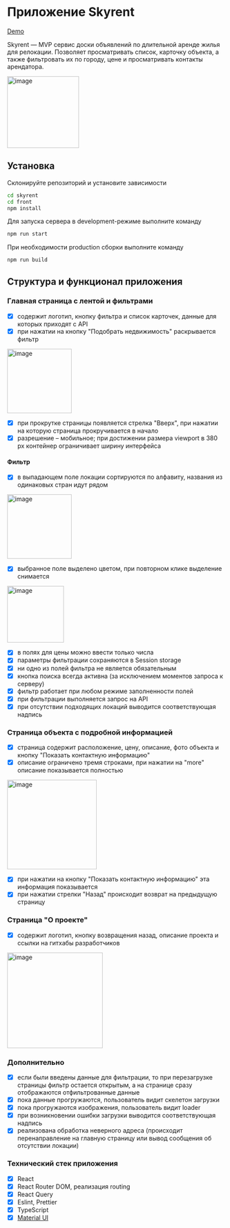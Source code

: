 # Приложение Skyrent

[Demo](https://skyrent.onrender.com/)

Skyrent — MVP сервис доски объявлений по длительной аренде жилья
для релокации. Позволяет просматривать список, карточку объекта, а также фильтровать их
по городу, цене и просматривать контакты арендатора.

<img width="166" alt="image" src="https://user-images.githubusercontent.com/88904845/216825807-9a0acad1-3e03-4a2e-b78e-c4f1cf21af29.png">

## Установка

Склонируйте репозиторий и установите зависимости

```sh
cd skyrent
cd front
npm install
```

Для запуска сервера в development-режиме выполните команду

```sh
npm run start
```

При необходимости production сборки выполните команду

```sh
npm run build
```

## Структура и функционал приложения

### Главная страница с лентой и фильтрами

- [x] содержит логотип, кнопку фильтра и список карточек, данные для которых приходят с API
- [x] при нажатии на кнопку "Подобрать недвижимость" раскрывается фильтр

<img width="149" alt="image" src="https://user-images.githubusercontent.com/88904845/216825841-3f85807f-2ddc-40cc-8d8b-2c949ba326bd.png">

- [x] при прокрутке страницы появляется стрелка "Вверх", при нажатии на которую страница прокручивается в начало
- [x] разрешение – мобильное; при достижении размера viewport в 380 px контейнер ограничивает ширину интерфейса

#### Фильтр

- [x] в выпадающем поле локации сортируются по алфавиту, названия из одинаковых стран идут рядом

<img width="149" alt="image" src="https://user-images.githubusercontent.com/88904845/216825882-a2ff401d-aea9-4667-8544-b0d85f0db24a.png">

- [x] выбранное поле выделено цветом, при повторном клике выделение снимается

<img width="131" alt="image" src="https://user-images.githubusercontent.com/88904845/216825934-88e98f5f-9ba7-43aa-bc04-7ebffb1d1a3d.png">

- [x] в полях для цены можно ввести только числа
- [x] параметры фильтрации сохраняются в Session storage
- [x] ни одно из полей фильтра не является обязательным
- [x] кнопка поиска всегда активна (за исключением моментов запроса к серверу)
- [x] фильтр работает при любом режиме заполненности полей
- [x] при фильтрации выполняется запрос на API
- [x] при отсутствии подходящих локаций выводится соответствующая надпись

### Страница объекта с подробной информацией

- [x] страница содержит расположение, цену, описание, фото объекта и кнопку "Показать контактную информацию"
- [x] описание ограничено тремя строками, при нажатии на "more" описание показывается полностью

<img width="207" alt="image" src="https://user-images.githubusercontent.com/88904845/216826241-8a011d7c-a1f1-4d33-887d-6c1971bc16fe.png">

- [x] при нажатии на кнопку "Показать контактную информацию" эта информация показывается
- [x] при нажатии стрелки "Назад" происходит возврат на предыдущую страницу

### Страница "О проекте"

- [x] содержит логотип, кнопку возвращения назад, описание проекта и ссылки на гитхабы разработчиков

<img width="221" alt="image" src="https://user-images.githubusercontent.com/88904845/216826084-6f10749e-aae2-4996-963c-65a78ad66fbc.png">

### Дополнительно

- [x] если были введены данные для фильтрации, то при перезагрузке страницы фильтр остается открытым, а на странице сразу отображаются отфильтрованные данные
- [x] пока данные прогружаются, пользователь видит скелетон загрузки
- [x] пока прогружаются изображения, пользователь видит loader
- [x] при возникновении ошибки загрузки выводится соответствующая надпись
- [x] реализована обработка неверного адреса (происходит перенаправление на главную страницу или вывод сообщения об отсутствии локации)

### Технический стек приложения

- [x] React
- [x] React Router DOM, реализация routing
- [x] React Query
- [x] Eslint, Prettier
- [x] TypeScript
- [x] [Material UI](https://mui.com/material-ui/getting-started/overview/)
